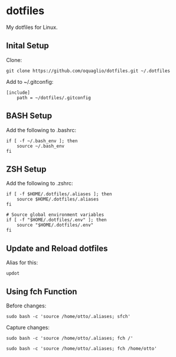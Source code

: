 # dotfiles

My dotfiles for Linux.


## Inital Setup

Clone:

``` SH
git clone https://github.com/oquaglio/dotfiles.git ~/.dotfiles
```

Add to ~/.gitconfig:

```SH
[include]    
    path = ~/dotfiles/.gitconfig
```

## BASH Setup

Add the following to .bashrc:

``` SH
if [ -f ~/.bash_env ]; then
    source ~/.bash_env
fi
```

## ZSH Setup

Add the following to .zshrc:

``` SH
if [ -f $HOME/.dotfiles/.aliases ]; then
    source $HOME/.dotfiles/.aliases
fi

# Source global environment variables
if [ -f "$HOME/.dotfiles/.env" ]; then
    source "$HOME/.dotfiles/.env"
fi

```

## Update and Reload dotfiles

Alias for this:
```SH
updot
```

## Using fch Function

Before changes:
``` SH
sudo bash -c 'source /home/otto/.aliases; sfch'
```

Capture changes:
``` SH
sudo bash -c 'source /home/otto/.aliases; fch /'
```

``` SH
sudo bash -c 'source /home/otto/.aliases; fch /home/otto'
```
